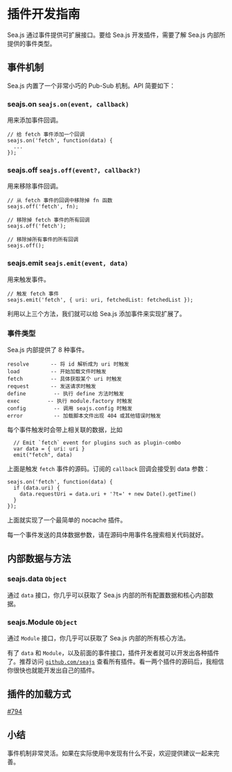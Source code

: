 # 插件开发指南

Sea.js 通过事件提供可扩展接口。要给 Sea.js 开发插件，需要了解 Sea.js 内部所提供的事件类型。

## 事件机制

Sea.js 内置了一个非常小巧的 Pub-Sub 机制。API 简要如下：

### seajs.on `seajs.on(event, callback)`

用来添加事件回调。

```
// 给 fetch 事件添加一个回调
seajs.on('fetch', function(data) {
  ...
});
```

### seajs.off `seajs.off(event?, callback?)`

用来移除事件回调。

```
// 从 fetch 事件的回调中移除掉 fn 函数
seajs.off('fetch', fn);

// 移除掉 fetch 事件的所有回调
seajs.off('fetch');

// 移除掉所有事件的所有回调
seajs.off();
```

### seajs.emit `seajs.emit(event, data)`

用来触发事件。

```
// 触发 fetch 事件
seajs.emit('fetch', { uri: uri, fetchedList: fetchedList });
```

利用以上三个方法，我们就可以给 Sea.js 添加事件来实现扩展了。

### 事件类型

Sea.js 内部提供了 8 种事件。

```
resolve       -- 将 id 解析成为 uri 时触发
load          -- 开始加载文件时触发
fetch         -- 具体获取某个 uri 时触发
request       -- 发送请求时触发
define         -- 执行 define 方法时触发
exec         -- 执行 module.factory 时触发
config         -- 调用 seajs.config 时触发
error          -- 加载脚本文件出现 404 或其他错误时触发 
```

每个事件触发时会带上相关联的数据，比如

```
  // Emit `fetch` event for plugins such as plugin-combo
  var data = { uri: uri }
  emit("fetch", data)
```

上面是触发 `fetch` 事件的源码。订阅的 `callback` 回调会接受到 data 参数：

```
seajs.on('fetch', function(data) {
  if (data.uri) {
    data.requestUri = data.uri + '?t=' + new Date().getTime()
  }
});
```

上面就实现了一个最简单的 nocache 插件。

每一个事件发送的具体数据参数，请在源码中用事件名搜索相关代码就好。

## 内部数据与方法

### seajs.data `Object`

通过 `data` 接口，你几乎可以获取了 Sea.js 内部的所有配置数据和核心内部数据。

### seajs.Module `Object`

通过 `Module` 接口，你几乎可以获取了 Sea.js 内部的所有核心方法。

有了 `data` 和 `Module`，以及前面的事件接口，插件开发者就可以开发出各种插件了。推荐访问 [`github.com/seajs`](https://github.com/seajs) 查看所有插件。看一两个插件的源码后，我相信你很快也就能开发出自己的插件。

## 插件的加载方式

[#794](https://github.com/seajs/seajs/issues/794)

## 小结

事件机制非常灵活。如果在实际使用中发现有什么不妥，欢迎提供建议一起来完善。